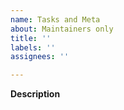 ```yaml
---
name: Tasks and Meta
about: Maintainers only
title: ''
labels: ''
assignees: ''

---
```


**Description**
<!-- Add a short description and screen shots if needed. -->
